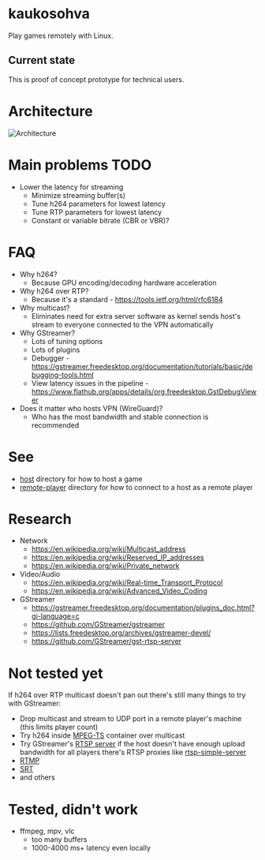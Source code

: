 # kaukosohva

Play games remotely with Linux.

## Current state 

This is proof of concept prototype for technical users. 

# Architecture

![Architecture](https://github.com/raspi/kaukosohva/blob/master/doc/Architecture.png)

# Main problems TODO

* Lower the latency for streaming
  * Minimize streaming buffer(s)
  * Tune h264 parameters for lowest latency
  * Tune RTP parameters for lowest latency
  * Constant or variable bitrate (CBR or VBR)?

# FAQ

* Why h264?
  * Because GPU encoding/decoding hardware acceleration
* Why h264 over RTP?
  * Because it's a standard - https://tools.ietf.org/html/rfc6184
* Why multicast?
  * Eliminates need for extra server software as kernel sends host's stream to everyone connected to the VPN automatically
* Why GStreamer?
  * Lots of tuning options
  * Lots of plugins
  * Debugger - https://gstreamer.freedesktop.org/documentation/tutorials/basic/debugging-tools.html
  * View latency issues in the pipeline - https://www.flathub.org/apps/details/org.freedesktop.GstDebugViewer
* Does it matter who hosts VPN (WireGuard)?
  * Who has the most bandwidth and stable connection is recommended
  
# See 

* [host](host) directory for how to host a game
* [remote-player](remote-player) directory for how to connect to a host as a remote player

# Research

* Network
  * https://en.wikipedia.org/wiki/Multicast_address
  * https://en.wikipedia.org/wiki/Reserved_IP_addresses
  * https://en.wikipedia.org/wiki/Private_network
* Video/Audio
  * https://en.wikipedia.org/wiki/Real-time_Transport_Protocol
  * https://en.wikipedia.org/wiki/Advanced_Video_Coding
* GStreamer
  * https://gstreamer.freedesktop.org/documentation/plugins_doc.html?gi-language=c
  * https://github.com/GStreamer/gstreamer
  * https://lists.freedesktop.org/archives/gstreamer-devel/
  * https://github.com/GStreamer/gst-rtsp-server

# Not tested yet

If h264 over RTP multicast doesn't pan out there's still many things to try with GStreamer:

* Drop multicast and stream to UDP port in a remote player's machine (this limits player count)
* Try h264 inside [MPEG-TS](https://gstreamer.freedesktop.org/documentation/rtp/rtpmp2tpay.html?gi-language=c) container over multicast
* Try GStreamer's [RTSP server](https://github.com/GStreamer/gst-rtsp-server) if the host doesn't have enough upload bandwidth for all players there's RTSP proxies like [rtsp-simple-server](https://github.com/aler9/rtsp-simple-server)
* [RTMP](https://gstreamer.freedesktop.org/documentation/rtmp/index.html?gi-language=c)
* [SRT](https://gstreamer.freedesktop.org/documentation/srt/index.html?gi-language=c)
* and others

# Tested, didn't work

* ffmpeg, mpv, vlc 
  * too many buffers
  * 1000-4000 ms+ latency even locally
